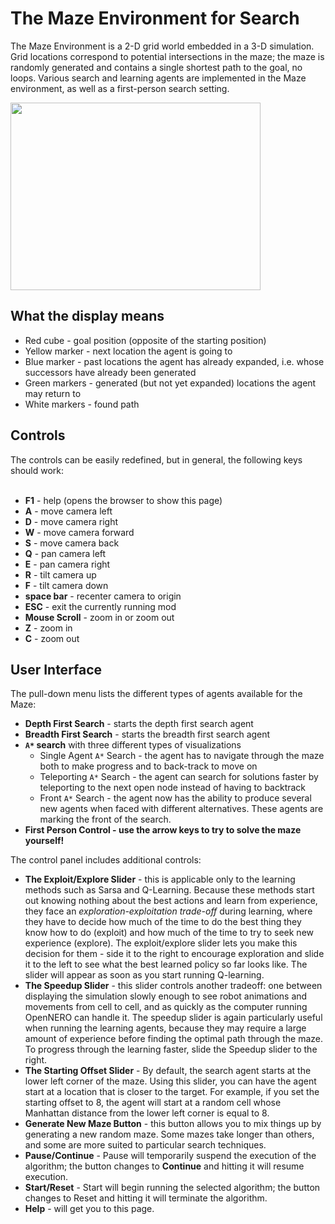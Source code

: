 # The Maze Environment for Search #

The Maze Environment is a 2-D grid world embedded in a 3-D simulation. Grid locations
correspond to potential intersections in the maze; the maze is
randomly generated and contains a single shortest path to the goal, no
loops. Various search and learning agents are implemented in the Maze
environment, as well as a first-person search setting.

<img src='http://opennero.googlecode.com/svn/wiki/OpenNERO-maze.png' height='300' width='400></img'>

<h2>What the display means</h2>

<ul><li>Red cube - goal position (opposite of the starting position)<br>
</li><li>Yellow marker - next location the agent is going to<br>
</li><li>Blue marker - past locations the agent has already expanded, i.e. whose successors have already been generated<br>
</li><li>Green markers - generated (but not yet expanded) locations the agent may return to<br>
</li><li>White markers - found path</li></ul>

<h2>Controls</h2>

The controls can be easily redefined, but in general, the following keys should work:<br>
<br>
<ul><li><b>F1</b> - help (opens the browser to show this page)<br>
</li><li><b>A</b> - move camera left<br>
</li><li><b>D</b> - move camera right<br>
</li><li><b>W</b> - move camera forward<br>
</li><li><b>S</b> - move camera back<br>
</li><li><b>Q</b> - pan camera left<br>
</li><li><b>E</b> - pan camera right<br>
</li><li><b>R</b> - tilt camera up<br>
</li><li><b>F</b> - tilt camera down<br>
</li><li><b>space bar</b> - recenter camera to origin<br>
</li><li><b>ESC</b> - exit the currently running mod<br>
</li><li><b>Mouse Scroll</b> - zoom in or zoom out<br>
</li><li><b>Z</b> - zoom in<br>
</li><li><b>C</b> - zoom out</li></ul>

<h2>User Interface</h2>

The pull-down menu lists the different types of agents available for the Maze:<br>
<ul><li><b>Depth First Search</b> - starts the depth first search agent<br>
</li><li><b>Breadth First Search</b> - starts the breadth first search agent<br>
</li><li><b><code>A*</code> search</b> with three different types of visualizations<br>
<ul><li>Single Agent <code>A*</code> Search - the agent has to navigate through the maze both to make progress and to back-track to move on<br>
</li><li>Teleporting <code>A*</code> Search - the agent can search for solutions faster by teleporting to the next open node instead of having to backtrack<br>
</li><li>Front <code>A*</code> Search - the agent now has the ability to produce several new agents when faced with different alternatives. These agents are marking the front of the search.<br>
</li></ul></li><li><b>First Person Control - use the arrow keys to try to solve the maze yourself!</li></ul></b>

The control panel includes additional controls:<br>
<ul><li><b>The Exploit/Explore Slider</b> - this is applicable only to the learning methods such as Sarsa and Q-Learning. Because these methods start out knowing nothing about the best actions and learn from experience, they face an <i>exploration-exploitation trade-off</i> during learning, where they have to decide how much of the time to do the best thing they know how to do (exploit) and how much of the time to try to seek new experience (explore). The exploit/explore slider lets you make this decision for them - side it to the right to encourage exploration and slide it to the left to see what the best learned policy so far looks like. The slider will appear as soon as you start running Q-learning.<br>
</li><li><b>The Speedup Slider</b> - this slider controls another tradeoff: one between displaying the simulation slowly enough to see robot animations and movements from cell to cell, and as quickly as the computer running OpenNERO can handle it. The speedup slider is again particularly useful when running the learning agents, because they may require a large amount of experience before finding the optimal path through the maze. To progress through the learning faster, slide the Speedup slider to the right.<br>
</li><li><b>The Starting Offset Slider</b> - By default, the search agent starts at the lower left corner of the maze.  Using this slider, you can have the agent start at a location that is closer to the target.  For example, if you set the starting offset to 8, the agent will start at a random cell whose Manhattan distance from the lower left corner is equal to 8.<br>
</li><li><b>Generate New Maze Button</b> - this button allows you to mix things up by generating a new random maze. Some mazes take longer than others, and some are more suited to particular search techniques.<br>
</li><li><b>Pause/Continue</b> - Pause will temporarily suspend the execution of the algorithm; the button changes to <b>Continue</b> and hitting it will resume execution.<br>
</li><li><b>Start/Reset</b> - Start will begin running the selected algorithm; the button changes to Reset and hitting it will terminate the algorithm.<br>
</li><li><b>Help</b> - will get you to this page.